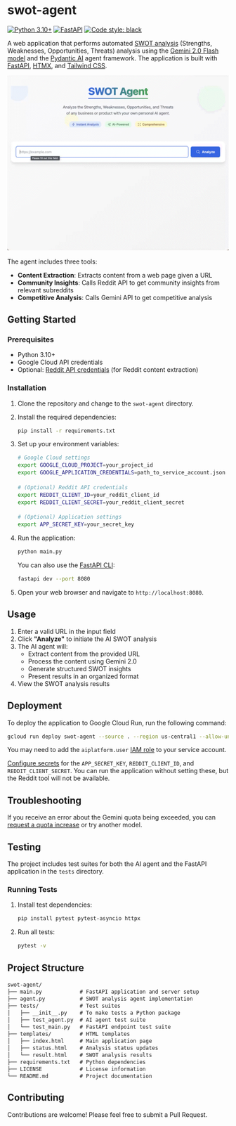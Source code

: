 # swot-agent

[![Python 3.10+](https://img.shields.io/badge/python-3.10+-blue.svg?logo=python&logoColor=white)](https://www.python.org/downloads/release/python-3100/)
[![FastAPI](https://img.shields.io/badge/FastAPI-0.115.6+-green.svg)](https://fastapi.tiangolo.com)
[![Code style: black](https://img.shields.io/badge/code%20style-black-000000.svg)](https://github.com/psf/black)

A web application that performs automated [SWOT analysis](https://en.wikipedia.org/wiki/SWOT_analysis) (Strengths, Weaknesses, Opportunities, Threats) analysis using the [Gemini 2.0 Flash model](https://ai.google.dev/gemini-api/docs/models/gemini-v2) and the [Pydantic AI](https://ai.pydantic.dev/) agent framework. The application is built with [FastAPI](https://fastapi.tiangolo.com/), [HTMX](https://htmx.org/), and [Tailwind CSS](https://tailwindcss.com/).

![SWOT Analysis Demo](swot-agent.gif)

The agent includes three tools:

- **Content Extraction**: Extracts content from a web page given a URL
- **Community Insights**: Calls Reddit API to get community insights from relevant subreddits
- **Competitive Analysis**: Calls Gemini API to get competitive analysis

## Getting Started

### Prerequisites

- Python 3.10+
- Google Cloud API credentials
- Optional: [Reddit API credentials](https://www.reddit.com/prefs/apps) (for Reddit content extraction)

### Installation

1. Clone the repository and change to the `swot-agent` directory.

1. Install the required dependencies:

   ```bash
   pip install -r requirements.txt
   ```

1. Set up your environment variables:

   ```bash
   # Google Cloud settings
   export GOOGLE_CLOUD_PROJECT=your_project_id
   export GOOGLE_APPLICATION_CREDENTIALS=path_to_service_account.json

   # (Optional) Reddit API credentials
   export REDDIT_CLIENT_ID=your_reddit_client_id
   export REDDIT_CLIENT_SECRET=your_reddit_client_secret

   # (Optional) Application settings
   export APP_SECRET_KEY=your_secret_key
   ```

1. Run the application:

   ```bash
   python main.py
   ```

   You can also use the [FastAPI CLI](https://fastapi.tiangolo.com/deployment/cli/):

   ```bash
   fastapi dev --port 8080
   ```

1. Open your web browser and navigate to `http://localhost:8080`.

## Usage

1. Enter a valid URL in the input field
1. Click **"Analyze"** to initiate the AI SWOT analysis
1. The AI agent will:
   - Extract content from the provided URL
   - Process the content using Gemini 2.0
   - Generate structured SWOT insights
   - Present results in an organized format
1. View the SWOT analysis results

## Deployment

To deploy the application to Google Cloud Run, run the following command:

```bash
gcloud run deploy swot-agent --source . --region us-central1 --allow-unauthenticated
```

You may need to add the `aiplatform.user` [IAM role](https://cloud.google.com/vertex-ai/docs/general/access-control#aiplatform.user) to your service account.

[Configure secrets](https://cloud.google.com/run/docs/configuring/services/secrets) for the `APP_SECRET_KEY`, `REDDIT_CLIENT_ID`, and `REDDIT_CLIENT_SECRET`. You can run the application without setting these, but the Reddit tool will not be available.

## Troubleshooting

If you receive an error about the Gemini quota being exceeded, you can [request a quota increase](https://cloud.google.com/vertex-ai/docs/generative-ai/quotas-genai) or try another model.

## Testing

The project includes test suites for both the AI agent and the FastAPI application in the `tests` directory.

### Running Tests

1. Install test dependencies:

   ```bash
   pip install pytest pytest-asyncio httpx
   ```

1. Run all tests:

   ```bash
   pytest -v
   ```

## Project Structure

```text
swot-agent/
├── main.py            # FastAPI application and server setup
├── agent.py           # SWOT analysis agent implementation
├── tests/             # Test suites
│   ├── __init__.py    # To make tests a Python package
│   ├── test_agent.py  # AI agent test suite
│   └── test_main.py   # FastAPI endpoint test suite
├── templates/         # HTML templates
│   ├── index.html     # Main application page
│   ├── status.html    # Analysis status updates
│   └── result.html    # SWOT analysis results
├── requirements.txt   # Python dependencies
├── LICENSE            # License information
└── README.md          # Project documentation
```

## Contributing

Contributions are welcome! Please feel free to submit a Pull Request.
